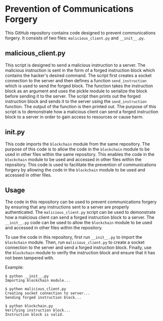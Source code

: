 # Prevention of Communications Forgery

This GitHub repository contains code designed to prevent communications forgery. It consists of two files: `malicious_client.py` and `__init__.py`.

## malicious_client.py

This script is designed to send a malicious instruction to a server. The malicious instruction is sent in the form of a forged instruction block which contains the hacker's desired command. The script first creates a socket connection to the server and then defines a function `send_instruction` which is used to send the forged block. The function takes the instruction block as an argument and uses the pickle module to serialize the block before sending it to the server. The script then prints out the forged instruction block and sends it to the server using the `send_instruction` function. The output of the function is then printed out. The purpose of this script is to demonstrate how a malicious client can send a forged instruction block to a server in order to gain access to resources or cause harm.

## __init__.py

This code imports the `blockchain` module from the same repository. The purpose of this code is to allow the code in the `blockchain` module to be used in other files within the same repository. This enables the code in the `blockchain` module to be used and accessed in other files within the repository. This code is used to facilitate the prevention of communications forgery by allowing the code in the `blockchain` module to be used and accessed in other files.

## Usage

The code in this repository can be used to prevent communications forgery by ensuring that any instructions sent to a server are properly authenticated. The `malicious_client.py` script can be used to demonstrate how a malicious client can send a forged instruction block to a server. The `__init__.py` code can be used to allow the `blockchain` module to be used and accessed in other files within the repository.

To use the code in this repository, first run `__init__.py` to import the `blockchain` module. Then, run `malicious_client.py` to create a socket connection to the server and send a forged instruction block. Finally, use the `blockchain` module to verify the instruction block and ensure that it has not been tampered with.

Example:

```
$ python __init__.py
Importing blockchain module...

$ python malicious_client.py
Creating socket connection to server...
Sending forged instruction block...

$ python blockchain.py
Verifying instruction block...
Instruction block is valid.
```